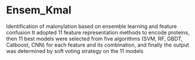 # Ensem_Kmal
Identification of malonylation based on ensemble learning and feature confusion
It adopted 11 feature representation methods to encode proteins, then 11  best models were selected from five algorithms (SVM, RF, GBDT, Catboost, CNN) for each feature and its combination, and finally the output was determined by soft voting strategy on the 11 models
